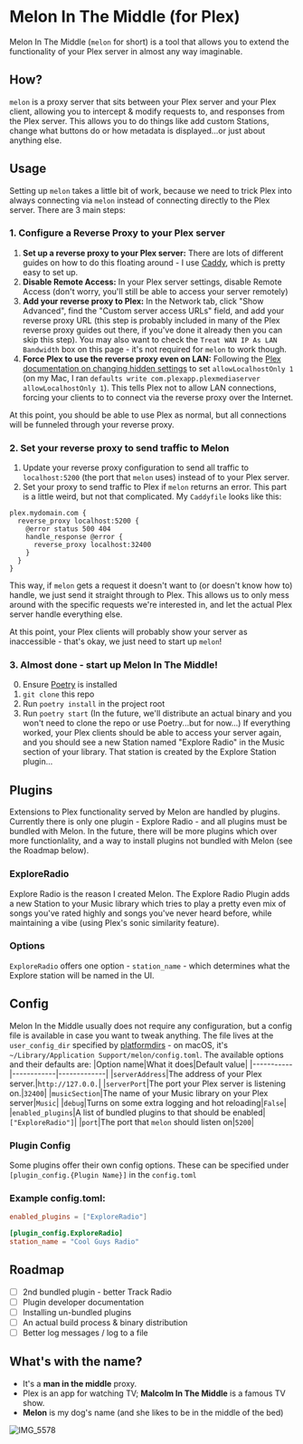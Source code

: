 # Melon In The Middle (for Plex)
Melon In The Middle (`melon` for short) is a tool that allows you to extend the functionality of your Plex server in almost any way imaginable.

## How?
`melon` is a proxy server that sits between your Plex server and your Plex client, allowing you to intercept & modify requests to, and responses from the Plex server. This allows you to do things like add custom Stations, change what buttons do or how metadata is displayed...or just about anything else.

## Usage
Setting up `melon` takes a little bit of work, because we need to trick Plex into always connecting via `melon` instead of connecting directly to the Plex server. There are 3 main steps:
### 1. Configure a Reverse Proxy to your Plex server
1. **Set up a reverse proxy to your Plex server:** There are lots of different guides on how to do this floating around - I use [Caddy](https://caddyserver.com/), which is pretty easy to set up.
2. **Disable Remote Access:** In your Plex server settings, disable Remote Access (don't worry, you'll still be able to access your server remotely)
3. **Add your reverse proxy to Plex:** In the Network tab, click "Show Advanced", find the "Custom server access URLs" field, and add your reverse proxy URL (this step is probably included in many of the Plex reverse proxy guides out there, if you've done it already then you can skip this step). You may also want to check the `Treat WAN IP As LAN Bandwidth` box on this page - it's not required for `melon` to work though.
4. **Force Plex to use the reverse proxy even on LAN:** Following the [Plex documentation on changing hidden settings](https://support.plex.tv/articles/201105343-advanced-hidden-server-settings/) to set `allowLocalhostOnly 1` (on my Mac, I ran `defaults write com.plexapp.plexmediaserver allowLocalhostOnly 1`). This tells Plex not to allow LAN connections, forcing your clients to to connect via the reverse proxy over the Internet.

At this point, you should be able to use Plex as normal, but all connections will be funneled through your reverse proxy.

### 2. Set your reverse proxy to send traffic to Melon
1. Update your reverse proxy configuration to send all traffic to `localhost:5200` (the port that `melon` uses) instead of to your Plex server.
2. Set your proxy to send traffic to Plex if `melon` returns an error.
This part is a little weird, but not that complicated. My `Caddyfile` looks like this:
```
plex.mydomain.com {
  reverse_proxy localhost:5200 {
    @error status 500 404
    handle_response @error {
      reverse_proxy localhost:32400 
    }
  }
}
```
This way, if `melon` gets a request it doesn't want to (or doesn't know how to) handle, we just send it straight through to Plex. This allows us to only mess around with the specific requests we're interested in, and let the actual Plex server handle everything else.

At this point, your Plex clients will probably show your server as inaccessible - that's okay, we just need to start up `melon`!

### 3. Almost done - start up Melon In The Middle!
0. Ensure [Poetry](https://python-poetry.org/) is installed
1. `git clone` this repo
2. Run `poetry install` in the project root
3. Run `poetry start`
(In the future, we'll distribute an actual binary and you won't need to clone the repo or use Poetry...but for now...)
If everything worked, your Plex clients should be able to access your server again, and you should see a new Station named "Explore Radio" in the Music section of your library.
That station is created by the Explore Station plugin...

## Plugins
Extensions to Plex functionality served by Melon are handled by plugins. Currently there is only one plugin - Explore Radio - and all plugins must be bundled with Melon. In the future, there will be more plugins which over more functionlality, and a way to install plugins not bundled with Melon (see the Roadmap below).

### ExploreRadio
Explore Radio is the reason I created Melon. The Explore Radio Plugin adds a new Station to your Music library which tries to play a pretty even mix of songs you've rated highly and songs you've never heard before, while maintaining a vibe (using Plex's sonic similarity feature).

### Options
`ExploreRadio` offers one option - `station_name` - which determines what the Explore station will be named in the UI.

## Config
Melon In the Middle usually does not require any configuration, but a config file is available in case you want to tweak anything.
The file lives at the `user_config_dir` specified by [platformdirs](https://pypi.org/project/platformdirs/) - on macOS, it's `~/Library/Application Support/melon/config.toml`.
The available options and their defaults are:
|Option name|What it does|Default value|
|-----------|------------|-------------|
|`serverAddress`|The address of your Plex server.|`http://127.0.0.`|
|`serverPort`|The port your Plex server is listening on.|`32400`|
|`musicSection`|The name of your Music library on your Plex server|`Music`|
|`debug`|Turns on some extra logging and hot reloading|`False`|
|`enabled_plugins`|A list of bundled plugins to that should be enabled|`["ExploreRadio"]`|
|`port`|The port that `melon` should listen on|`5200`|

### Plugin Config
Some plugins offer their own config options. These can be specified under `[plugin_config.{Plugin Name}]` in the `config.toml`

### Example config.toml:
```toml
enabled_plugins = ["ExploreRadio"]

[plugin_config.ExploreRadio]
station_name = "Cool Guys Radio"
```

## Roadmap
- [ ] 2nd bundled plugin - better Track Radio
- [ ] Plugin developer documentation
- [ ] Installing un-bundled plugins
- [ ] An actual build process & binary distribution
- [ ] Better log messages / log to a file

## What's with the name?
- It's a **man in the middle** proxy.
- Plex is an app for watching TV; **Malcolm In The Middle** is a famous TV show.
- **Melon** is my dog's name (and she likes to be in the middle of the bed)

![IMG_5578](https://github.com/user-attachments/assets/d83e76ad-f239-4128-a6d1-3fe6e10c2db8)
